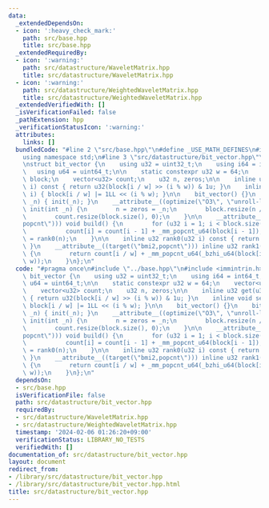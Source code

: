 ```yaml
---
data:
  _extendedDependsOn:
  - icon: ':heavy_check_mark:'
    path: src/base.hpp
    title: src/base.hpp
  _extendedRequiredBy:
  - icon: ':warning:'
    path: src/datastructure/WaveletMatrix.hpp
    title: src/datastructure/WaveletMatrix.hpp
  - icon: ':warning:'
    path: src/datastructure/WeightedWaveletMatrix.hpp
    title: src/datastructure/WeightedWaveletMatrix.hpp
  _extendedVerifiedWith: []
  _isVerificationFailed: false
  _pathExtension: hpp
  _verificationStatusIcon: ':warning:'
  attributes:
    links: []
  bundledCode: "#line 2 \"src/base.hpp\"\n#define _USE_MATH_DEFINES\n#include <bits/stdc++.h>\n\
    using namespace std;\n#line 3 \"src/datastructure/bit_vector.hpp\"\n#include <immintrin.h>\n\
    \nstruct bit_vector {\n    using u32 = uint32_t;\n    using i64 = int64_t;\n \
    \   using u64 = uint64_t;\n\n    static constexpr u32 w = 64;\n    vector<u64>\
    \ block;\n    vector<u32> count;\n    u32 n, zeros;\n\n    inline u32 get(u32\
    \ i) const { return u32(block[i / w] >> (i % w)) & 1u; }\n    inline void set(u32\
    \ i) { block[i / w] |= 1LL << (i % w); }\n\n    bit_vector() {}\n    bit_vector(int\
    \ _n) { init(_n); }\n    __attribute__((optimize(\"O3\", \"unroll-loops\"))) void\
    \ init(int _n) {\n        n = zeros = _n;\n        block.resize(n / w + 1, 0);\n\
    \        count.resize(block.size(), 0);\n    }\n\n    __attribute__((target(\"\
    popcnt\"))) void build() {\n        for (u32 i = 1; i < block.size(); ++i)\n \
    \           count[i] = count[i - 1] + _mm_popcnt_u64(block[i - 1]);\n        zeros\
    \ = rank0(n);\n    }\n\n    inline u32 rank0(u32 i) const { return i - rank1(i);\
    \ }\n    __attribute__((target(\"bmi2,popcnt\"))) inline u32 rank1(u32 i) const\
    \ {\n        return count[i / w] + _mm_popcnt_u64(_bzhi_u64(block[i / w], i %\
    \ w));\n    }\n};\n"
  code: "#pragma once\n#include \"../base.hpp\"\n#include <immintrin.h>\n\nstruct\
    \ bit_vector {\n    using u32 = uint32_t;\n    using i64 = int64_t;\n    using\
    \ u64 = uint64_t;\n\n    static constexpr u32 w = 64;\n    vector<u64> block;\n\
    \    vector<u32> count;\n    u32 n, zeros;\n\n    inline u32 get(u32 i) const\
    \ { return u32(block[i / w] >> (i % w)) & 1u; }\n    inline void set(u32 i) {\
    \ block[i / w] |= 1LL << (i % w); }\n\n    bit_vector() {}\n    bit_vector(int\
    \ _n) { init(_n); }\n    __attribute__((optimize(\"O3\", \"unroll-loops\"))) void\
    \ init(int _n) {\n        n = zeros = _n;\n        block.resize(n / w + 1, 0);\n\
    \        count.resize(block.size(), 0);\n    }\n\n    __attribute__((target(\"\
    popcnt\"))) void build() {\n        for (u32 i = 1; i < block.size(); ++i)\n \
    \           count[i] = count[i - 1] + _mm_popcnt_u64(block[i - 1]);\n        zeros\
    \ = rank0(n);\n    }\n\n    inline u32 rank0(u32 i) const { return i - rank1(i);\
    \ }\n    __attribute__((target(\"bmi2,popcnt\"))) inline u32 rank1(u32 i) const\
    \ {\n        return count[i / w] + _mm_popcnt_u64(_bzhi_u64(block[i / w], i %\
    \ w));\n    }\n};\n"
  dependsOn:
  - src/base.hpp
  isVerificationFile: false
  path: src/datastructure/bit_vector.hpp
  requiredBy:
  - src/datastructure/WaveletMatrix.hpp
  - src/datastructure/WeightedWaveletMatrix.hpp
  timestamp: '2024-02-06 01:26:20+09:00'
  verificationStatus: LIBRARY_NO_TESTS
  verifiedWith: []
documentation_of: src/datastructure/bit_vector.hpp
layout: document
redirect_from:
- /library/src/datastructure/bit_vector.hpp
- /library/src/datastructure/bit_vector.hpp.html
title: src/datastructure/bit_vector.hpp
---
```

